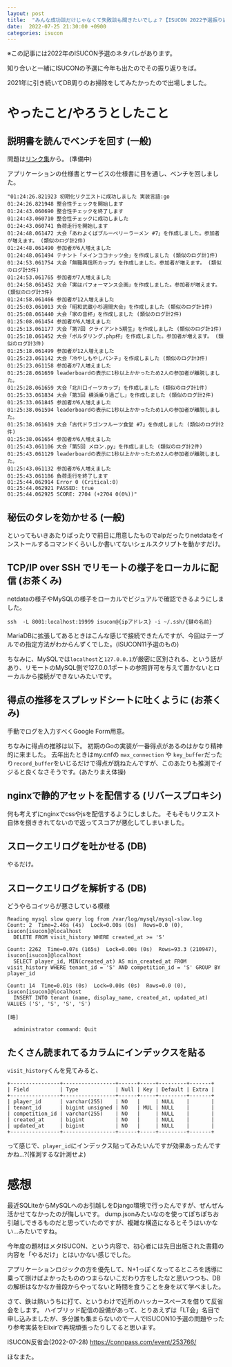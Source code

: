 ```yaml
---
layout: post
title:  "みんな成功談だけじゃなくて失敗談も聞きたいでしょ？【ISUCON 2022予選振り返り】"
date:  2022-07-25 21:30:00 +0900
categories: isucon
---
```

※この記事には2022年のISUCON予選のネタバレがあります。

知り合いと一緒にISUCONの予選に今年も出たのでその振り返りをば。

2021年に引き続いてDB周りのお掃除をしてみたかったので出場しました。

# やったこと/やろうとしたこと


## 説明書を読んでベンチを回す (一般)

問題は[リンク集](https://isucon.net/archives/56571716.htm)から。 (準備中)

アプリケーションの仕様書とサービスの仕様書に目を通し、ベンチを回しました。

```
"01:24:26.821923 初期化リクエストに成功しました 実装言語:go
01:24:26.821948 整合性チェックを開始します
01:24:43.060690 整合性チェックを終了します
01:24:43.060710 整合性チェックに成功しました
01:24:43.060741 負荷走行を開始します
01:24:48.061472 大会「あわよくばブルーベリーラーメン #7」を作成しました。参加者が増えます。 (類似のログ計2件)
01:24:48.061490 参加者が6人増えました
01:24:48.061494 テナント「メインココナッツ会」を作成しました (類似のログ計1件)
01:24:53.061754 大会「無職興信所カップ」を作成しました。参加者が増えます。 (類似のログ計3件)
01:24:53.061765 参加者が7人増えました
01:24:58.061452 大会「実はパフォーマンス企画」を作成しました。参加者が増えます。 (類似のログ計3件)
01:24:58.061466 参加者が12人増えました
01:25:03.061013 大会「昭和武蔵小杉週間大会」を作成しました (類似のログ計1件)
01:25:08.061440 大会「家の音杯」を作成しました (類似のログ計2件)
01:25:08.061454 参加者が6人増えました
01:25:13.061177 大会「第7回 クライアント5期生」を作成しました (類似のログ計1件)
01:25:18.061452 大会「ボルダリング.php杯」を作成しました。参加者が増えます。 (類似のログ計3件)
01:25:18.061499 参加者が12人増えました
01:25:23.061142 大会「冷やしもやしパンチ」を作成しました (類似のログ計3件)
01:25:23.061158 参加者が7人増えました
01:25:28.061659 leaderboardの表示に1秒以上かかったため2人の参加者が離脱しました。
01:25:28.061659 大会「北川口イーツカップ」を作成しました (類似のログ計1件)
01:25:33.061834 大会「第3回 横浜乗り過ごし」を作成しました (類似のログ計2件)
01:25:33.061845 参加者が6人増えました
01:25:38.061594 leaderboardの表示に1秒以上かかったため1人の参加者が離脱しました。
01:25:38.061619 大会「古代ドラゴンフルーツ食堂 #7」を作成しました (類似のログ計2件)
01:25:38.061654 参加者が6人増えました
01:25:43.061106 大会「第5回 メロン.py」を作成しました (類似のログ計2件)
01:25:43.061129 leaderboardの表示に1秒以上かかったため2人の参加者が離脱しました。
01:25:43.061132 参加者が6人増えました
01:25:43.061186 負荷走行を終了します
01:25:44.062914 Error 0 (Critical:0)
01:25:44.062921 PASSED: true
01:25:44.062925 SCORE: 2704 (+2704 0(0%))"

```


## 秘伝のタレを効かせる (一般)
といってもいきあたりばったりで前日に用意したものでalpだったりnetdataをインストールするコマンドくらいしか書いてないシェルスクリプトを動かすだけ。

## TCP/IP over SSH でリモートの様子をローカルに配信 (お茶くみ)
netdataの様子やMySQLの様子をローカルでビジュアルで確認できるようにしました。

```sh:いつもの
ssh  -L 8001:localhost:19999 isucon@{ipアドレス} -i ~/.ssh/{鍵の名前}
```


MariaDBに拡張してあるときはこんな感じで接続できたんですが、今回はテーブルでの指定方法がわからんずくでした。(ISUCON11予選のもの)

ちなみに、MySQLでは`localhost`と`127.0.0.1`が厳密に区別される、という話があり、リモートのMySQL側で127.0.0.1ポートの参照許可を与えて置かないとローカルから接続ができないみたいです。


## 得点の推移をスプレッドシートに吐くように (お茶くみ)

手動でログを入力すべくGoogle Form用意。

ちなみに得点の推移は以下。
初期のGoの実装が一番得点があるのはかなり精神的に来ました。
去年出たときはmy.cnfの `max_connection` や `key_buffer`だったり`record_buffer`をいじるだけで得点が跳ねたんですが、このあたりも推測でイジると良くなさそうです。(あたりまえ体操)



## nginxで静的アセットを配信する (リバースプロキシ)
何も考えずにnginxでcssやjsを配信するようにしました。
そもそもリクエスト自体を捌ききれてないので返ってスコアが悪化してしまいました。

## スロークエリログを吐かせる (DB)
やるだけ。

## スロークエリログを解析する (DB)
どうやらコイツらが悪さしている模様

```
Reading mysql slow query log from /var/log/mysql/mysql-slow.log
Count: 2  Time=2.46s (4s)  Lock=0.00s (0s)  Rows=0.0 (0), isucon[isucon]@localhost
  DELETE FROM visit_history WHERE created_at >= 'S'

Count: 2262  Time=0.07s (165s)  Lock=0.00s (0s)  Rows=93.3 (210947), isucon[isucon]@localhost
  SELECT player_id, MIN(created_at) AS min_created_at FROM visit_history WHERE tenant_id = 'S' AND competition_id = 'S' GROUP BY player_id

Count: 14  Time=0.01s (0s)  Lock=0.00s (0s)  Rows=0.0 (0), isucon[isucon]@localhost
  INSERT INTO tenant (name, display_name, created_at, updated_at) VALUES ('S', 'S', 'S', 'S')

[略]

  administrator command: Quit
```

## たくさん読まれてるカラムにインデックスを貼る

`visit_history`くんを見てみると、

```
+----------------+-----------------+------+-----+---------+-------+
| Field          | Type            | Null | Key | Default | Extra |
+----------------+-----------------+------+-----+---------+-------+
| player_id      | varchar(255)    | NO   |     | NULL    |       |
| tenant_id      | bigint unsigned | NO   | MUL | NULL    |       |
| competition_id | varchar(255)    | NO   |     | NULL    |       |
| created_at     | bigint          | NO   |     | NULL    |       |
| updated_at     | bigint          | NO   |     | NULL    |       |
+----------------+-----------------+------+-----+---------+-------+
```

って感じで、`player_id`にインデックス貼ってみたいんですが効果あったんですかね...?(推測するな計測せよ)



# 感想

最近SQLiteからMySQLへのお引越しをDjango環境で行ったんですが、ぜんぜん活かせてなかったのが悔しいです。
dump.jsonみたいなのを使ってぽちぽちお引越しできるものだと思っていたのですが、複雑な構造になるとそうはいかない...みたいですね。


今年度の題材はメタISUCON、という内容で、初心者には先日出版された書籍の内容を「やるだけ」とはいかない感じでした。

アプリケーションロジックの方を優先して、N+1っぽくなってるところを誘導に乗って捌けばよかったもののつまらないこだわり方をしたなと思いつつも、DBの解析はなかなか普段からやってないと時間を食うことを身を以て学べました。





さて、鉄は熱いうちに打て、というわけで近所のハッカースペースを借りて反省会をします。
ハイブリッド配信の設備があって、とりあえずは「LT会」名目で申し込みましたが、多分誰も集まらないので一人でISUCON10予選の問題やったり参考実装をElixirで再現頑張ったりしてると思います。

ISUCON反省会(2022-07-28)
https://connpass.com/event/253766/

ほなまた。


